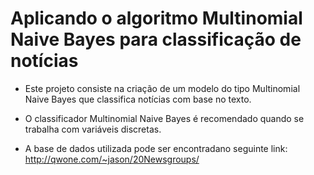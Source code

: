 # Aplicando o algoritmo Multinomial Naive Bayes para classificação de notícias

* Este projeto consiste na criação de um modelo do tipo Multinomial Naive Bayes que classifica notícias com base no texto. 

* O classificador Multinomial Naive Bayes é recomendado quando se trabalha com variáveis discretas. 

* A base de dados utilizada pode ser encontradano seguinte link: http://qwone.com/~jason/20Newsgroups/

